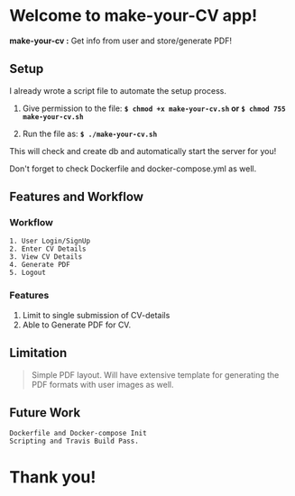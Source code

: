# Welcome to make-your-CV app!

**make-your-cv :** Get info from user and store/generate PDF!

## Setup
I already wrote a script file to automate the setup process.

1. Give permission to the file:
  **``$ chmod +x make-your-cv.sh`` or ``$ chmod 755 make-your-cv.sh``**

2. Run the file as:
**```$ ./make-your-cv.sh```**

This will check and create db and automatically start the server for you!

Don't forget to check Dockerfile and docker-compose.yml as well.
<br>

## Features and Workflow

  ### Workflow
  ~~~
  1. User Login/SignUp
  2. Enter CV Details
  3. View CV Details
  4. Generate PDF
  5. Logout
  ~~~


  ### Features
  1. Limit to single submission of CV-details
  2. Able to Generate PDF  for CV.

## Limitation

> Simple PDF layout. Will have extensive template for generating the PDF formats with user images as well.

## Future Work

``Dockerfile and Docker-compose Init`` <br>
``Scripting and Travis Build Pass.``

# Thank you!

